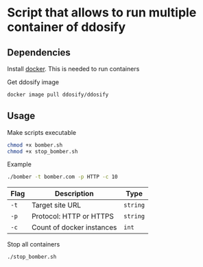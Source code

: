 # Script that allows to run multiple container of ddosify

## Dependencies

Install [docker](https://docs.docker.com/engine/install/). This is needed to run containers

Get ddosify image
```bash
docker image pull ddosify/ddosify
```

## Usage

Make scripts executable
```bash
chmod +x bomber.sh
chmod +x stop_bomber.sh
```

Example
```bash
./bomber -t bomber.com -p HTTP -c 10
```

| Flag | Description | Type |
| ---- | ----------- | ---- |
| `-t` | Target site URL | `string` |
| `-p` | Protocol: HTTP or HTTPS | `string` |
| `-c` | Count of docker instances | `int` |

Stop all containers
```bash
./stop_bomber.sh
```